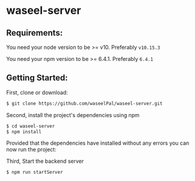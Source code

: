 # waseel-server

## Requirements:

You need your node version to be >= v10. Preferably `v10.15.3`

You need your npm version to be >= 6.4.1. Preferably `6.4.1`

## Getting Started:

First, clone or download:

```bash
$ git clone https://github.com/waseelPal/waseel-server.git
```
Second, install the project's dependencies using npm

```bash
$ cd waseel-server
$ npm install
```
Provided that the dependencies have installed without any errors you can now run the project:

Third, Start the backend server

```bash
$ npm run startServer
```
```
